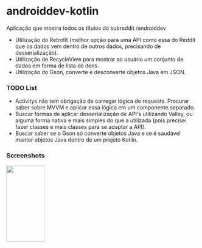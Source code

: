 # androiddev-kotlin

Aplicação que mostra todos os títulos do subreddit /androiddev
- Utilização do Retrofit (melhor opção para uma API como essa do Reddit que os dados vem dentro de outros dados, precisando de desserialização).
- Utilização de RecycleView para mostrar ao usuário um conjunto de dados em forma de lista de itens. 
- Utilização do Gson, converte e desconverte objetos Java em JSON.

<h3>TODO List</h3>

- Activitys não tem obrigação de carregar lógica de requests. Procurar saber sobre MVVM e aplicar essa lógica em um componente separado. 
- Buscar formas de aplicar desserialização de API's utilizando Valley, ou alguma forma nativa e mais simples do que a utilizada (pois precisei fazer classes e mais classes para se adaptar a API). 
- Buscar saber se o Gson só converte objetos Java e se é saudável manter objetos Java dentro de um projeto Kotlin. 

<h3>Screenshots</h3>
  
  <img align="center" height="200" width="100" src="https://raw.githubusercontent.com/devicons/devicon/master/icons/javascript/javascript-plain.sv](https://user-images.githubusercontent.com/75861637/175790553-3c2f64f6-980e-43d6-9e49-a68e43d205e2.png">
  
 
